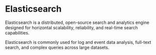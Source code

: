 # Elasticsearch

Elasticsearch is a distributed, open-source search and analytics engine designed for horizontal scalability, reliability, and real-time search capabilities.

Elasticsearch is commonly used for log and event data analysis, full-text search, and complex queries across large datasets.
